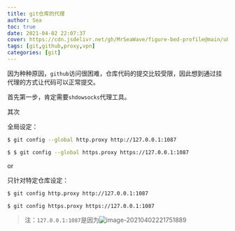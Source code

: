 ```yaml
---
title: git仓库的代理
author: Sea
toc: true
date: 2021-04-02 22:07:37
cover: https://cdn.jsdelivr.net/gh/MrSeaWave/figure-bed-profile@main/uPic/2021/FmwyKJ_cole-eastburn-forestkeyart-2048x1152.jpeg
tags: [git,github,proxy,vpn]
categories: [git]
---
```


因为种种原因，`github`访问很困难，仓库代码的提交比较受限，因此想到通过挂代理的方式让代码可以正常提交。

<!--more-->

首先第一步，肯定需要`shdowsocks`代理工具。

其次

全局设定：

```bash http
$ git config --global http.proxy http://127.0.0.1:1087
```

```bash https
$ $ git config --global https.proxy https://127.0.0.1:1087
```

or

只针对特定仓库设定：

```bash http
$ git config http.proxy http://127.0.0.1:1087
```

```bash https
$ git config https.proxy https://127.0.0.1:1087
```

> 注：`127.0.0.1:1087`是因为![image-20210402221751889](https://cdn.jsdelivr.net/gh/MrSeaWave/figure-bed-profile@main/uPic/2021/dmbbHo_image-20210402221751889.png)